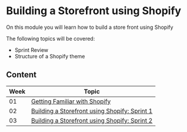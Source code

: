 # Building a Storefront using Shopify

On this module you will learn how to build a store front using Shopify

The following topics will be covered:

* Sprint Review
* Structure of a Shopify theme

## Content

Week | Topic
----- | ----
01 | [Getting Familiar with Shopify](https://github.com/magma-labs/MagmaHackers/tree/master/module-02/week-01)
02 | [Building a Storefront using Shopify: Sprint 1](https://github.com/magma-labs/MagmaHackers/tree/master/module-02/week-02)
03 | [Building a Storefront using Shopify: Sprint 2](https://github.com/magma-labs/MagmaHackers/tree/master/module-02/week-03)
